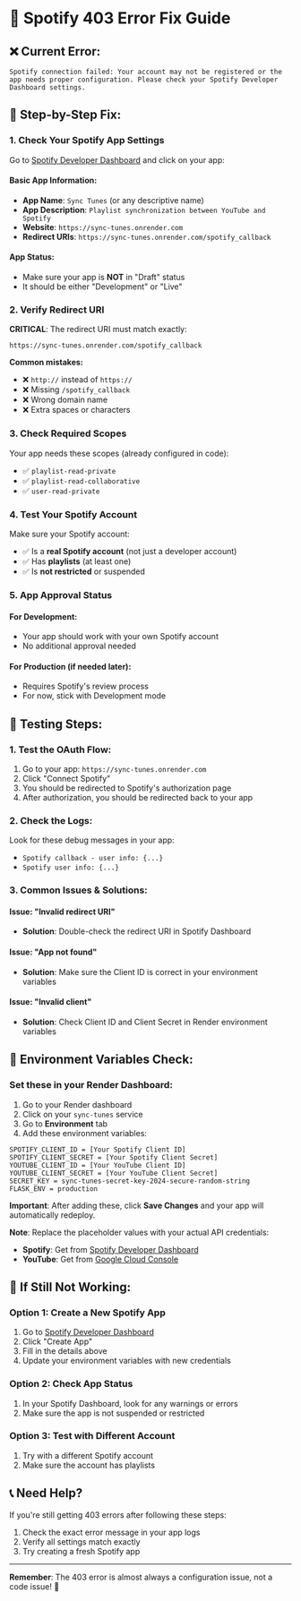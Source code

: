 # 🎵 Spotify 403 Error Fix Guide

## ❌ **Current Error:**
```
Spotify connection failed: Your account may not be registered or the app needs proper configuration. Please check your Spotify Developer Dashboard settings.
```

## 🔧 **Step-by-Step Fix:**

### **1. Check Your Spotify App Settings**

Go to [Spotify Developer Dashboard](https://developer.spotify.com/dashboard) and click on your app:

#### **Basic App Information:**
- **App Name**: `Sync Tunes` (or any descriptive name)
- **App Description**: `Playlist synchronization between YouTube and Spotify`
- **Website**: `https://sync-tunes.onrender.com`
- **Redirect URIs**: `https://sync-tunes.onrender.com/spotify_callback`

#### **App Status:**
- Make sure your app is **NOT** in "Draft" status
- It should be either "Development" or "Live"

### **2. Verify Redirect URI**

**CRITICAL**: The redirect URI must match exactly:
```
https://sync-tunes.onrender.com/spotify_callback
```

**Common mistakes:**
- ❌ `http://` instead of `https://`
- ❌ Missing `/spotify_callback`
- ❌ Wrong domain name
- ❌ Extra spaces or characters

### **3. Check Required Scopes**

Your app needs these scopes (already configured in code):
- ✅ `playlist-read-private`
- ✅ `playlist-read-collaborative`
- ✅ `user-read-private`

### **4. Test Your Spotify Account**

Make sure your Spotify account:
- ✅ Is a **real Spotify account** (not just a developer account)
- ✅ Has **playlists** (at least one)
- ✅ Is **not restricted** or suspended

### **5. App Approval Status**

#### **For Development:**
- Your app should work with your own Spotify account
- No additional approval needed

#### **For Production (if needed later):**
- Requires Spotify's review process
- For now, stick with Development mode

## 🧪 **Testing Steps:**

### **1. Test the OAuth Flow:**
1. Go to your app: `https://sync-tunes.onrender.com`
2. Click "Connect Spotify"
3. You should be redirected to Spotify's authorization page
4. After authorization, you should be redirected back to your app

### **2. Check the Logs:**
Look for these debug messages in your app:
- `Spotify callback - user info: {...}`
- `Spotify user info: {...}`

### **3. Common Issues & Solutions:**

#### **Issue: "Invalid redirect URI"**
- **Solution**: Double-check the redirect URI in Spotify Dashboard

#### **Issue: "App not found"**
- **Solution**: Make sure the Client ID is correct in your environment variables

#### **Issue: "Invalid client"**
- **Solution**: Check Client ID and Client Secret in Render environment variables

## 🔑 **Environment Variables Check:**

### **Set these in your Render Dashboard:**

1. Go to your Render dashboard
2. Click on your `sync-tunes` service
3. Go to **Environment** tab
4. Add these environment variables:

```
SPOTIFY_CLIENT_ID = [Your Spotify Client ID]
SPOTIFY_CLIENT_SECRET = [Your Spotify Client Secret]
YOUTUBE_CLIENT_ID = [Your YouTube Client ID]
YOUTUBE_CLIENT_SECRET = [Your YouTube Client Secret]
SECRET_KEY = sync-tunes-secret-key-2024-secure-random-string
FLASK_ENV = production
```

**Important**: After adding these, click **Save Changes** and your app will automatically redeploy.

**Note**: Replace the placeholder values with your actual API credentials:
- **Spotify**: Get from [Spotify Developer Dashboard](https://developer.spotify.com/dashboard)
- **YouTube**: Get from [Google Cloud Console](https://console.developers.google.com/)

## 🚨 **If Still Not Working:**

### **Option 1: Create a New Spotify App**
1. Go to [Spotify Developer Dashboard](https://developer.spotify.com/dashboard)
2. Click "Create App"
3. Fill in the details above
4. Update your environment variables with new credentials

### **Option 2: Check App Status**
1. In your Spotify Dashboard, look for any warnings or errors
2. Make sure the app is not suspended or restricted

### **Option 3: Test with Different Account**
1. Try with a different Spotify account
2. Make sure the account has playlists

## 📞 **Need Help?**

If you're still getting 403 errors after following these steps:
1. Check the exact error message in your app logs
2. Verify all settings match exactly
3. Try creating a fresh Spotify app

---

**Remember**: The 403 error is almost always a configuration issue, not a code issue! 🎯
